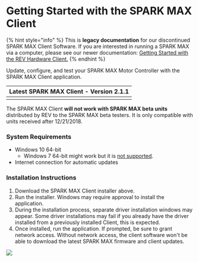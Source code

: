 # Getting Started with the SPARK MAX Client

{% hint style="info" %}
This is **legacy documentation** for our discontinued SPARK MAX Client Software. If you are interested in running a SPARK MAX via a computer, please see our newer documentation: [Getting Started with the REV Hardware Client.](../../rev-hardware-client/getting-started-with-the-rev-hardware-client/)
{% endhint %}

Update, configure, and test your SPARK MAX Motor Controller with the SPARK MAX Client application.&#x20;

|                                                                          Latest SPARK MAX Client - Version 2.1.1                                                                          |
| :---------------------------------------------------------------------------------------------------------------------------------------------------------------------------------------: |
| [<img src="../../.gitbook/assets/download-latest-spark-max-client.svg" alt="" data-size="original"> ](https://www.revrobotics.com/content/sw/max/client/spark-max-client-setup-2.1.1.exe) |

The SPARK MAX Client **will not work with SPARK MAX beta units** distributed by REV to the SPARK MAX beta testers. It is only compatible with units received after 12/21/2018.

### System Requirements

* Windows 10 64-bit
  * Windows 7 64-bit might work but it is [not supported](https://support.microsoft.com/en-us/help/4057281/windows-7-support-will-end-on-january-14-2020).
* Internet connection for automatic updates

### Installation Instructions

1. Download the SPARK MAX Client installer above.
2. Run the installer. Windows may require approval to install the application.
3. During the installation process, separate driver installation windows may appear. Some driver installations may fail if you already have the driver installed from a previously installed Client, this is expected.
4.  Once installed, run the application. If prompted, be sure to grant network access. Without network access, the client software won't be able to download the latest SPARK MAX firmware and client updates.



![](https://cdn8.bigcommerce.com/s-t3eo8vwp22/product\_images/uploaded\_images/windowsfirewall.png)

####
